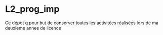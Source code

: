 # L2_prog_imp
Ce dépot q pour but de conserver toutes les activitées réalisées lors de ma deuxieme annee de licence

